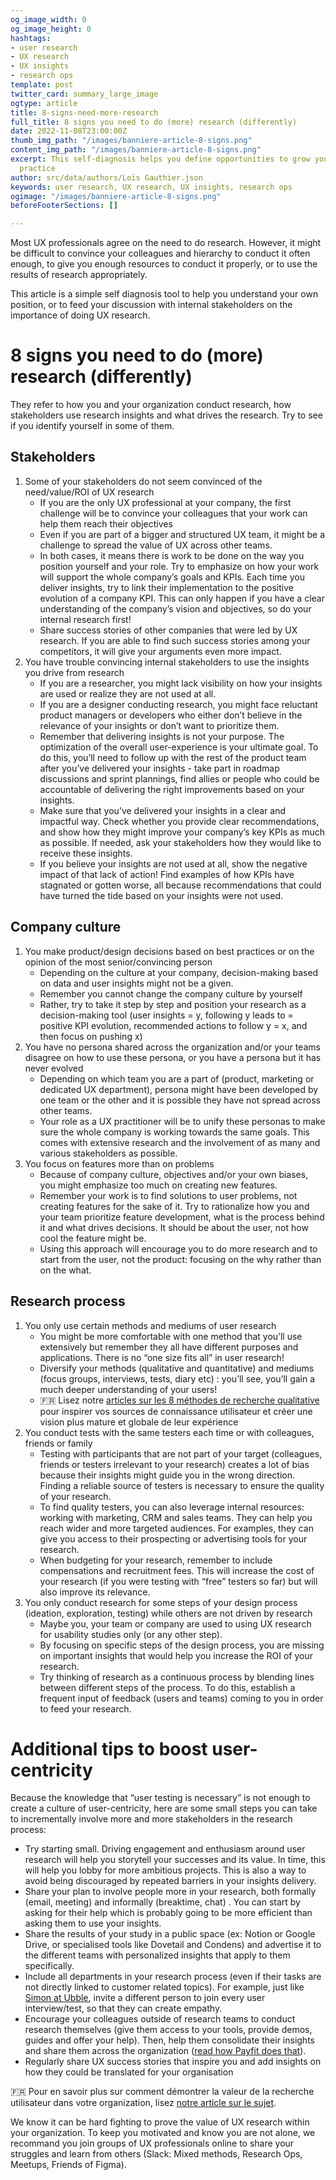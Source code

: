 ```yaml
---
og_image_width: 0
og_image_height: 0
hashtags:
- user research
- UX research
- UX insights
- research ops
template: post
twitter_card: summary_large_image
ogtype: article
title: 8-signs-need-more-research
full_title: 8 signs you need to do (more) research (differently)
date: 2022-11-08T23:00:00Z
thumb_img_path: "/images/banniere-article-8-signs.png"
content_img_path: "/images/banniere-article-8-signs.png"
excerpt: This self-diagnosis helps you define opportunities to grow your research
  practice
author: src/data/authors/Loïs Gauthier.json
keywords: user research, UX research, UX insights, research ops
ogimage: "/images/banniere-article-8-signs.png"
beforeFooterSections: []

---
```

Most UX professionals agree on the need to do research. However, it might be difficult to convince your colleagues and hierarchy to conduct it often enough, to give you enough resources to conduct it properly, or to use the results of research appropriately.

This article is a simple self diagnosis tool to help you understand your own position, or to feed your discussion with internal stakeholders on the importance of doing UX research.

# 8 signs you need to do (more) research (differently)

They refer to how you and your organization conduct research, how stakeholders use research insights and what drives the research. Try to see if you identify yourself in some of them.

## Stakeholders

1. Some of your stakeholders do not seem convinced of the need/value/ROI of UX research
   * If you are the only UX professional at your company, the first challenge will be to convince your colleagues that your work can help them reach their objectives
   * Even if you are part of a bigger and structured UX team, it might be a challenge to spread the value of UX across other teams.
   * In both cases, it means there is work to be done on the way you position yourself and your role. Try to emphasize on how your work will support the whole company’s goals and KPIs. Each time you deliver insights, try to link their implementation to the positive evolution of a company KPI. This can only happen if you have a clear understanding of the company’s vision and objectives, so do your internal research first!
   * Share success stories of other companies that were led by UX research. If you are able to find such success stories among your competitors, it will give your arguments even more impact.
2. You have trouble convincing internal stakeholders to use the insights you drive from research
   * If you are a researcher, you might lack visibility on how your insights are used or realize they are not used at all.
   * If you are a designer conducting research, you might face reluctant product managers or developers who either don’t believe in the relevance of your insights or don’t want to prioritize them.
   * Remember that delivering insights is not your purpose. The optimization of the overall user-experience is your ultimate goal. To do this, you’ll need to follow up with the rest of the product team after you’ve delivered your insights - take part in roadmap discussions and sprint plannings, find allies or people who could be accountable of delivering the right improvements based on your insights.
   * Make sure that you’ve delivered your insights in a clear and impactful way. Check whether you provide clear recommendations, and show how they might improve your company’s key KPIs as much as possible. If needed, ask your stakeholders how they would like to receive these insights.
   * If you believe your insights are not used at all, show the negative impact of that lack of action! Find examples of how KPIs have stagnated or gotten worse, all because recommendations that could have turned the tide based on your insights were not used.

## Company culture

1. You make product/design decisions based on best practices or on the opinion of the most senior/convincing person
   * Depending on the culture at your company, decision-making based on data and user insights might not be a given.
   * Remember you cannot change the company culture by yourself
   * Rather, try to take it step by step and position your research as a decision-making tool (user insights = y, following y leads to = positive KPI evolution, recommended actions to follow y = x, and then focus on pushing x)
2. You have no persona shared across the organization and/or your teams disagree on how to use these persona, or you have a persona but it has never evolved
   * Depending on which team you are a part of (product, marketing or dedicated UX department), persona might have been developed by one team or the other and it is possible they have not spread across other teams.
   * Your role as a UX practitioner will be to unify these personas to make sure the whole company is working towards the same goals. This comes with extensive research and the involvement of as many and various stakeholders as possible.
3. You focus on features more than on problems
   * Because of company culture, objectives and/or your own biases, you might emphasize too much on creating new features.
   * Remember your work is to find solutions to user problems, not creating features for the sake of it. Try to rationalize how you and your team prioritize feature development, what is the process behind it and what drives decisions. It should be about the user, not how cool the feature might be.
   * Using this approach will encourage you to do more research and to start from the user, not the product: focusing on the why rather than on the what.

## Research process

1. You only use certain methods and mediums of user research
   * You might be more comfortable with one method that you’ll use extensively but remember they all have different purposes and applications. There is no “one size fits all” in user research!
   * Diversify your methods (qualitative and quantitative) and mediums (focus groups, interviews, tests, diary etc) : you’ll see, you’ll gain a much deeper understanding of your users!
   * 🇫🇷 Lisez notre [articles sur les 8 méthodes de recherche qualitative](https://www.tandemz.io/posts/methode-recherche-utilisateur-qualitative/) pour inspirer vos sources de connaissance utilisateur et créer une vision plus mature et globale de leur expérience
2. You conduct tests with the same testers each time or with colleagues, friends or family
   * Testing with participants that are not part of your target (colleagues, friends or testers irrelevant to your research) creates a lot of bias because their insights might guide you in the wrong direction. Finding a reliable source of testers is necessary to ensure the quality of your research.
   * To find quality testers, you can also leverage internal resources: working with marketing, CRM and sales teams. They can help you reach wider and more targeted audiences. For examples, they can give you access to their prospecting or advertising tools for your research.
   * When budgeting for your research, remember to include compensations and recruitment fees. This will increase the cost of your research (if you were testing with “free” testers so far) but will also improve its relevance.
3. You only conduct research for some steps of your design process (ideation, exploration, testing) while others are not driven by research
   * Maybe you, your team or company are used to using UX research for usability studies only (or any other step).
   * By focusing on specific steps of the design process, you are missing on important insights that would help you increase the ROI of your research.
   * Try thinking of research as a continuous process by blending lines between different steps of the process. To do this, establish a frequent input of feedback (users and teams) coming to you in order to feed your research.

# Additional tips to boost user-centricity

Because the knowledge that “user testing is necessary” is not enough to create a culture of user-centricity, here are some small steps you can take to incrementally involve more and more stakeholders in the research process:

* Try starting small. Driving engagement and enthusiasm around user research will help you storytell your successes and its value. In time, this will help you lobby for more ambitious projects. This is also a way to avoid being discouraged by repeated barriers in your insights delivery.
* Share your plan to involve people more in your research, both formally (email, meeting) and informally (breaktime, chat) . You can start by asking for their help which is probably going to be more efficient than asking them to use your insights.
* Share the results of your study in a public space (ex: Notion or Google Drive, or specialised tools like Dovetail and Condens) and advertise it to the different teams with personalized insights that apply to them specifically.
* Include all departments in your research process (even if their tasks are not directly linked to customer related topics). For example, just like [Simon at Ubble](https://www.tandemz.io/posts/client-use-case-ubble/), invite a different person to join every user interview/test, so that they can create empathy.
* Encourage your colleagues outside of research teams to conduct research themselves (give them access to your tools, provide demos, guides and offer your help). Then, help them consolidate their insights and share them across the organization ([read how Payfit does that](https://www.tandemz.io/posts/interview-eleonore-payfit/)).
* Regularly share UX success stories that inspire you and add insights on how they could be translated for your organisation

🇫🇷 Pour en savoir plus sur comment démontrer la valeur de la recherche utilisateur dans votre organization, lisez [notre article sur le sujet](https://www.tandemz.io/posts/valeur-recherche-utilisateur-entreprise/).

We know it can be hard fighting to prove the value of UX research within your organization. To keep you motivated and know you are not alone, we recommand you join groups of UX professionals online to share your struggles and learn from others (Slack: Mixed methods, Research Ops, Meetups, Friends of Figma).